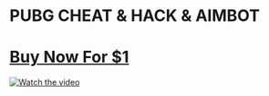 # PUBG CHEAT & HACK & AIMBOT
# [Buy Now For $1](https://cheesing.net/pubg)
[![Watch the video](https://i.imgur.com/huJceJE.png)](https://streamable.com/e/sj7pum)
